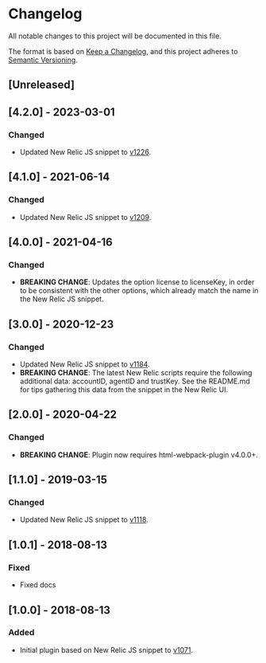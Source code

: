 # Changelog
All notable changes to this project will be documented in this file.

The format is based on [Keep a Changelog](https://keepachangelog.com/en/1.0.0/),
and this project adheres to [Semantic Versioning](https://semver.org/spec/v2.0.0.html).

## [Unreleased]

## [4.2.0] - 2023-03-01
### Changed
- Updated New Relic JS snippet to [v1226](https://docs.newrelic.com/docs/release-notes/new-relic-browser-release-notes/browser-agent-release-notes/browser-agent-v1226/).

## [4.1.0] - 2021-06-14
### Changed
- Updated New Relic JS snippet to [v1209](https://docs.newrelic.com/docs/release-notes/new-relic-browser-release-notes/browser-agent-release-notes/browser-agent-v1209/).

## [4.0.0] - 2021-04-16
### Changed
- **BREAKING CHANGE**: Updates the option license to licenseKey, in order to be
consistent with the other options, which already match the name in the New
Relic JS snippet.

## [3.0.0] - 2020-12-23
### Changed
- Updated New Relic JS snippet to [v1184](https://docs.newrelic.com/docs/release-notes/new-relic-browser-release-notes/browser-agent-release-notes/browser-agent-v1184/).
- **BREAKING CHANGE**: The latest New Relic scripts require the following
additional data: accountID, agentID and trustKey. See the README.md for tips
gathering this data from the snippet in the New Relic UI.

## [2.0.0] - 2020-04-22
### Changed
- **BREAKING CHANGE**: Plugin now requires html-webpack-plugin v4.0.0+.

## [1.1.0] - 2019-03-15
### Changed
- Updated New Relic JS snippet to [v1118](https://docs.newrelic.com/docs/release-notes/new-relic-browser-release-notes/browser-agent-release-notes/browser-agent-v1118/).

## [1.0.1] - 2018-08-13
### Fixed
- Fixed docs

## [1.0.0] - 2018-08-13
### Added
- Initial plugin based on New Relic JS snippet to [v1071](https://docs.newrelic.com/docs/release-notes/new-relic-browser-release-notes/browser-agent-release-notes/browser-agent-v1071/).

